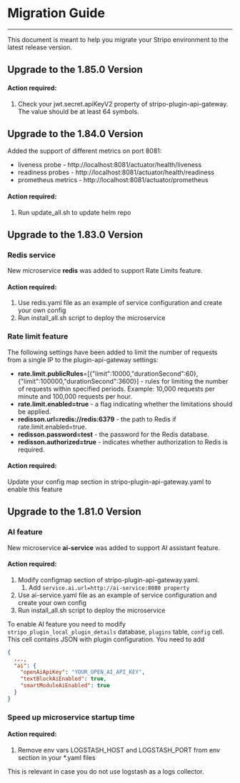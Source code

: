 # Migration Guide
***
This document is meant to help you migrate your Stripo environment to the latest release version.
## Upgrade to the 1.85.0 Version
#### Action required:
1. Check your jwt.secret.apiKeyV2 property of stripo-plugin-api-gateway. The value should be at least 64 symbols.

## Upgrade to the 1.84.0 Version
Added the support of different metrics on port 8081:
* liveness probe - http://localhost:8081/actuator/health/liveness
* readiness probes - http://localhost:8081/actuator/health/readiness
* prometheus metrics - http://localhost:8081/actuator/prometheus

#### Action required:
1. Run update_all.sh to update helm repo


## Upgrade to the 1.83.0 Version

### Redis service
New microservice **redis** was added to support Rate Limits feature.

#### Action required:
1. Use redis.yaml file as an example of service configuration and create your own config
2. Run install_all.sh script to deploy the microservice

### Rate limit feature
The following settings have been added to limit the number of requests from a single IP to the plugin-api-gateway settings:

* **rate.limit.publicRules**=[{"limit":10000,"durationSecond":60},{"limit":100000,"durationSecond":3600}] - rules for limiting the number of requests within specified periods. Example: 10,000 requests per minute and 100,000 requests per hour.
* **rate.limit.enabled=true** - a flag indicating whether the limitations should be applied.
* **redisson.url=redis://redis:6379** - the path to Redis if rate.limit.enabled=true.
* **redisson.password=test** - the password for the Redis database.
* **redisson.authorized=true** - indicates whether authorization to Redis is required.

#### Action required:
Update your config map section in stripo-plugin-api-gateway.yaml to enable this feature


## Upgrade to the 1.81.0 Version

### AI feature
New microservice **ai-service** was added to support AI assistant feature.

#### Action required:
1. Modify configmap section of stripo-plugin-api-gateway.yaml. 
   1. Add `service.ai.url=http://ai-service:8080 property`
1. Use ai-service.yaml file as an example of service configuration and create your own config
1. Run install_all.sh script to deploy the microservice

To enable AI feature you need to modify `stripo_plugin_local_plugin_details` database, `plugins` table, `config` cell. 
This cell contains JSON with plugin configuration. 
You need to add
```json
{
  ...,
  "ai": {
    "openAiApiKey": "YOUR_OPEN_AI_API_KEY",
    "textBlockAiEnabled": true,
    "smartModuleAiEnabled": true
  }
}
```


### Speed up microservice startup time
#### Action required:
1. Remove env vars LOGSTASH_HOST and LOGSTASH_PORT from env section in your *.yaml files

This is relevant in case you do not use logstash as a logs collector.

